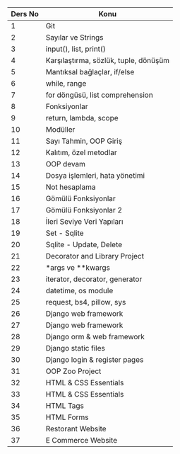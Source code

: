 | Ders No | Konu                                  |
| ------- | ------------------------------------- |
| 1       | Git                                   |
| 2       | Sayılar ve Strings                    |
| 3       | input(), list, print()                |
| 4       | Karşılaştırma, sözlük, tuple, dönüşüm |
| 5       | Mantıksal bağlaçlar, if/else          |
| 6       | while, range                          |
| 7       | for döngüsü, list comprehension       |
| 8       | Fonksiyonlar                          |
| 9       | return, lambda, scope                 |
| 10      | Modüller                              |
| 11      | Sayı Tahmin, OOP Giriş                |
| 12      | Kalıtım, özel metodlar                |
| 13      | OOP devam                             |
| 14      | Dosya işlemleri, hata yönetimi        |
| 15      | Not hesaplama                         |
| 16      | Gömülü Fonksiyonlar                   |
| 17      | Gömülü Fonksiyonlar 2                 |
| 18      | İleri Seviye Veri Yapıları            |
| 19      | Set - Sqlite                          |
| 20      | Sqlite - Update, Delete               |
| 21      | Decorator and Library Project         |
| 22      | \*args ve \*\*kwargs                  |
| 23      | iterator, decorator, generator        |
| 24      | datetime, os module                   |
| 25      | request, bs4, pillow, sys             |
| 26      | Django web framework                  |
| 27      | Django web framework                  |
| 28      | Django orm & web framework            |
| 29      | Django static files                   |
| 30      | Django login & register pages         |
| 31      | OOP Zoo Project                       |
| 32      | HTML & CSS Essentials                 |
| 33      | HTML & CSS Essentials                 |
| 34      | HTML Tags                             |
| 35      | HTML Forms                            |
| 36      | Restorant Website                     |
| 37      | E Commerce Website                    |
